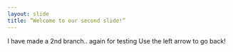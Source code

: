 ```yaml
---
layout: slide
title: “Welcome to our second slide!”
---
```

I have made a 2nd branch.. again for testing
Use the left arrow to go back!
